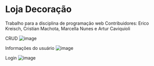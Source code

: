# Loja Decoração
Trabalho para a disciplina de programação web
Contribuidores: Erico Kreisch, Cristian Machota, Marcella Nunes e Artur Caviquioli

CRUD
![image](https://user-images.githubusercontent.com/74489233/227739545-e1a6186a-79a6-42de-b3cc-fdfd3d392d23.png)

Informações do usuário
![image](https://user-images.githubusercontent.com/74489233/227739582-ea7b1909-a266-4c2a-ad2f-56724888df65.png)

Login
![image](https://user-images.githubusercontent.com/74489233/227739612-541aeb11-93df-490c-83c2-2fed4acccdae.png)
